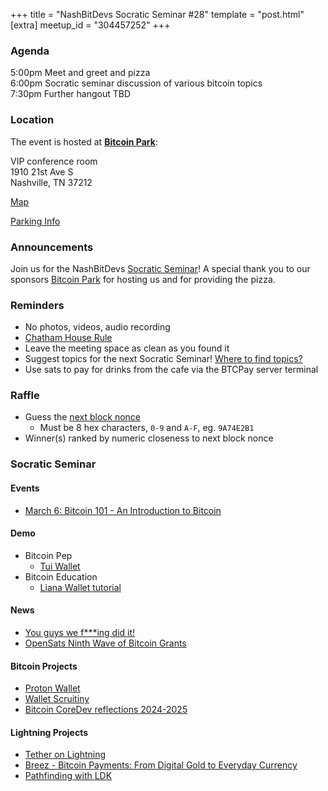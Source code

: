 +++
title = "NashBitDevs Socratic Seminar #28"
template = "post.html"
[extra]
meetup_id = "304457252"
+++

### Agenda
 
5:00pm Meet and greet and pizza  
6:00pm Socratic seminar discussion of various bitcoin topics   
7:30pm Further hangout TBD

### Location

The event is hosted at [**Bitcoin Park**](https://bitcoinpark.com):

VIP conference room   
1910 21st Ave S  
Nashville, TN  37212  

[Map](https://www.google.com/maps/place/1910+21st+Ave+S,+Nashville,+TN+37212/@36.1347819,-86.8029863,17z/data=!3m1!4b1!4m5!3m4!1s0x8864669fea1ce71d:0xdc34986293b94f39!8m2!3d36.1347819!4d-86.8007923)  

[Parking Info](/about/bitcoinpark-parking)  

### Announcements

Join us for the NashBitDevs [Socratic Seminar](/about)! A special thank you to our 
sponsors [Bitcoin Park](https://bitcoinpark.co/) for hosting us and for providing the pizza. 

### Reminders

  - No photos, videos, audio recording
  - [Chatham House Rule](https://www.chathamhouse.org/about-us/chatham-house-rule)
  - Leave the meeting space as clean as you found it
  - Suggest topics for the next Socratic Seminar! [Where to find topics?](/about/find-topics)
  - Use sats to pay for drinks from the cafe via the BTCPay server terminal

### Raffle

  - Guess the [next block nonce](https://nonce.notmandatory.org/)
    - Must be 8 hex characters, `0-9` and `A-F`, eg. `9A74E2B1`
  - Winner(s) ranked by numeric closeness to next block nonce

### Socratic Seminar

#### Events

- [March 6: Bitcoin 101 - An Introduction to Bitcoin](https://www.meetup.com/bitcoinpark/events/306121708)

#### Demo

- Bitcoin Pep
  - [Tui Wallet](https://gitlab.com/bitcoin-pep/tui-rust-wallet)
- Bitcoin Education
  - [Liana Wallet tutorial](https://www.youtube.com/watch?v=JFXTY7Mi7hI)

#### News

- [You guys we f***ing did it!](https://x.com/econoalchemist/status/1884756993312698567)
- [OpenSats Ninth Wave of Bitcoin Grants](https://opensats.org/blog/ninth-wave-of-bitcoin-grants)

#### Bitcoin Projects

- [Proton Wallet](https://proton.me/blog/wallet-launch)
- [Wallet Scruitiny](https://walletscrutiny.com/)
- [Bitcoin CoreDev reflections 2024-2025](https://adamjonas.com/bitcoin/coredev/retro/coredev-2024-retro/)

#### Lightning Projects

- [Tether on Lightning](https://bitcoinmagazine.com/takes/tether-is-back-on-bitcoin-lightning-dominance-is-just-starting)
- [Breez - Bitcoin Payments: From Digital Gold to Everyday Currency](https://x.com/Breez_Tech/status/1887518233432822182)
- [Pathfinding with LDK](https://lightningdevkit.org/blog/ldk-pathfinding/)
